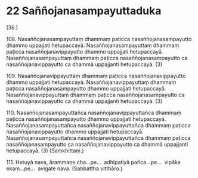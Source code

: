 # 22 Saññojanasampayuttaduka

(36.)

108\. Nasaññojanasampayuttaṃ dhammaṃ paṭicca nasaññojanasampayutto dhammo uppajjati hetupaccayā. Nasaññojanasampayuttaṃ dhammaṃ paṭicca nasaññojanavippayutto dhammo uppajjati hetupaccayā. Nasaññojanasampayuttaṃ dhammaṃ paṭicca nasaññojanasampayutto ca nasaññojanavippayutto ca dhammā uppajjanti hetupaccayā. (3)

109\. Nasaññojanavippayuttaṃ dhammaṃ paṭicca nasaññojanavippayutto dhammo uppajjati hetupaccayā. Nasaññojanavippayuttaṃ dhammaṃ paṭicca nasaññojanasampayutto dhammo uppajjati hetupaccayā. Nasaññojanavippayuttaṃ dhammaṃ paṭicca nasaññojanasampayutto ca nasaññojanavippayutto ca dhammā uppajjanti hetupaccayā. (3)

110\. Nasaññojanasampayuttañca nasaññojanavippayuttañca dhammaṃ paṭicca nasaññojanasampayutto dhammo uppajjati hetupaccayā. Nasaññojanasampayuttañca nasaññojanavippayuttañca dhammaṃ paṭicca nasaññojanavippayutto dhammo uppajjati hetupaccayā. Nasaññojanasampayuttañca nasaññojanavippayuttañca dhammaṃ paṭicca nasaññojanasampayutto ca nasaññojanavippayutto ca dhammā uppajjanti hetupaccayā. (3) (Saṃkhittaṃ.)

111\. Hetuyā nava, ārammaṇe cha…pe…  adhipatiyā pañca…pe…  vipāke ekaṃ…pe…  avigate nava. (Sabbattha vitthāro.)
